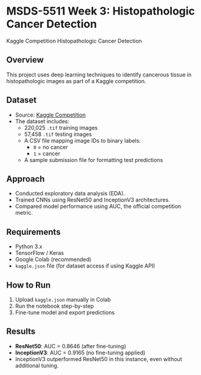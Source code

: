 # MSDS-5511 Week 3: Histopathologic Cancer Detection
Kaggle Competition Histopathologic Cancer Detection

## Overview
This project uses deep learning techniques to identify cancerous tissue in histopathologic images as 
part of a Kaggle competition.

## Dataset
- Source: [Kaggle Competition](https://www.kaggle.com/competitions/histopathologic-cancer-detection)
- The dataset includes:
  - 220,025 `.tif` training images
  - 57,458 `.tif` testing images
  - A CSV file mapping image IDs to binary labels:
    - `0` = no cancer
    - `1` = cancer
  - A sample submission file for formatting test predictions
    
## Approach
- Conducted exploratory data analysis (EDA).
- Trained CNNs using ResNet50 and InceptionV3 architectures.
- Compared model performance using AUC, the official competition metric.

## Requirements
- Python 3.x
- TensorFlow / Keras
- Google Colab (recommended)
- `kaggle.json` file (for dataset access if using Kaggle API)

## How to Run
1. Upload `kaggle.json` manually in Colab
2. Run the notebook step-by-step
3. Fine-tune model and export predictions

## Results
- **ResNet50**: AUC = 0.8646 (after fine-tuning)
- **InceptionV3**: AUC = 0.9165 (no fine-tuning applied)
- InceptionV3 outperformed ResNet50 in this instance, even without additional tuning.








